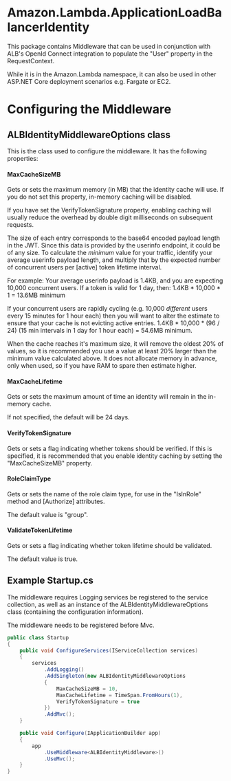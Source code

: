 # Amazon.Lambda.ApplicationLoadBalancerIdentity

This package contains Middleware that can be used in conjunction with ALB's OpenId Connect integration to populate the "User" property in the RequestContext.

While it is in the Amazon.Lambda namespace, it can also be used in other ASP.NET Core deployment scenarios e.g. Fargate or EC2.

# Configuring the Middleware
## ALBIdentityMiddlewareOptions class
This is the class used to configure the middleware. It has the following properties:

#### MaxCacheSizeMB
Gets or sets the maximum memory (in MB) that the identity cache will use. If you do not set this property, in-memory caching will be disabled.

If you have set the VerifyTokenSignature property, enabling caching will usually reduce the overhead by double digit milliseconds on subsequent requests.

The size of each entry corresponds to the base64 encoded payload length in the JWT.
Since this data is provided by the userinfo endpoint, it could be of any size.
To calculate the *minimum* value for your traffic, identify your average userinfo payload length,
and multiply that by the expected number of concurrent users per [active] token lifetime interval.

For example:
Your average userinfo payload is 1.4KB, and you are expecting 10,000 concurrent users.
If a token is valid for 1 day, then:
1.4KB * 10,000 * 1 = 13.6MB minimum

If your concurrent users are rapidly cycling (e.g. 10,000 *different* users every 15 minutes for 1 hour each)
then you will want to alter the estimate to ensure that your cache is not evicting active entries.
1.4KB * 10,000 * (96 / 24) (15 min intervals in 1 day for 1 hour each) = 54.6MB minimum.

When the cache reaches it's maximum size, it will remove the oldest 20% of values, so it is
recommended you use a value at least 20% larger than the minimum value calculated above.
It does not allocate memory in advance, only when used, so if you have RAM to spare then estimate higher.

#### MaxCacheLifetime
Gets or sets the maximum amount of time an identity will remain in the in-memory cache.

If not specified, the default will be 24 days.

#### VerifyTokenSignature
Gets or sets a flag indicating whether tokens should be verified.
If this is specified, it is recommended that you enable identity caching by setting the "MaxCacheSizeMB" property.

#### RoleClaimType
Gets or sets the name of the role claim type, for use in the "IsInRole" method and [Authorize] attributes.

The default value is "group".

#### ValidateTokenLifetime
Gets or sets a flag indicating whether token lifetime should be validated.

The default value is true.


## Example Startup.cs

The middleware requires Logging services be registered to the service collection, as well as an
instance of the ALBIdentityMiddlewareOptions class (containing the configuration information).

The middleware needs to be registered before Mvc.

```csharp
public class Startup
{
    public void ConfigureServices(IServiceCollection services)
    {
		services
			.AddLogging()
			.AddSingleton(new ALBIdentityMiddlewareOptions
			{
				MaxCacheSizeMB = 10,
				MaxCacheLifetime = TimeSpan.FromHours(1),
				VerifyTokenSignature = true
			})
			.AddMvc();
    }

	public void Configure(IApplicationBuilder app)
	{
		app
			.UseMiddleware<ALBIdentityMiddleware>()
			.UseMvc();
	}
}
```

